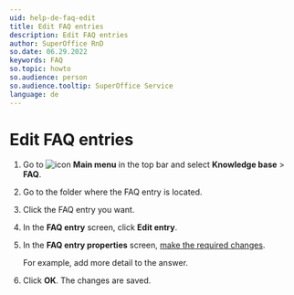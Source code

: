 ```yaml
---
uid: help-de-faq-edit
title: Edit FAQ entries
description: Edit FAQ entries
author: SuperOffice RnD
so.date: 06.29.2022
keywords: FAQ
so.topic: howto
so.audience: person
so.audience.tooltip: SuperOffice Service
language: de
---
```


# Edit FAQ entries

1. Go to ![icon][img1] **Main menu** in the top bar and select **Knowledge base** > **FAQ**.
1. Go to the folder where the FAQ entry is located.
1. Click the FAQ entry you want.
1. In the **FAQ entry** screen, click **Edit entry**.
1. In the **FAQ entry properties** screen, [make the required changes][1].

    For example, add more detail to the answer.

1. Click **OK**. The changes are saved.

<!-- Referenced links -->
[1]: create.md

<!-- Referenced images -->
[img1]: ../../../media/icons/main-menu.png

